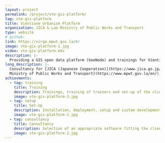 ```yaml
---
layout: project
permalink: /project/vte-gis-platform/
tag: vte-gis-platform
title: Vientiane Urbanism Platform
organisation: JICA & Lao Ministry of Public Works and Transport
type: website
# github: 
link: https://virgo.mpwt.gov.la/#/
image: vte-gis-platform-1.jpg
video: vte-gis-platform.m4v
description: |-
  Providing a GIS open data platform (GeoNode) and trainings for Vientiane department of urbanism, Lao PDR. 
long_description: |-
  Consultancy for [JICA (Japanese Cooperation)](https://www.jica.go.jp/english/index.html) and [Lao 
  Ministry of Public Works and Transport](https://www.mpwt.gov.la/en/), in partnership with [Sylvain Dorey](https://sylvaindorey.com/en/).
achievments:
  - tag: training
    title: Training
    description: Trainings, training of trainers and set-up of the client work process using the platform.
    image: vte-gis-platform-3.jpg
  - tag: setup
    title: Set-Up
    description: Installation, deployment, setup and custom developments of GeoNode platform.
    image: vte-gis-platform-1.jpg
  - tag: consultancy
    title: Consultancy
    description: Selection of an appropriate software fitting the client requirements.
    image: vte-gis-platform-2.jpg
---
```


